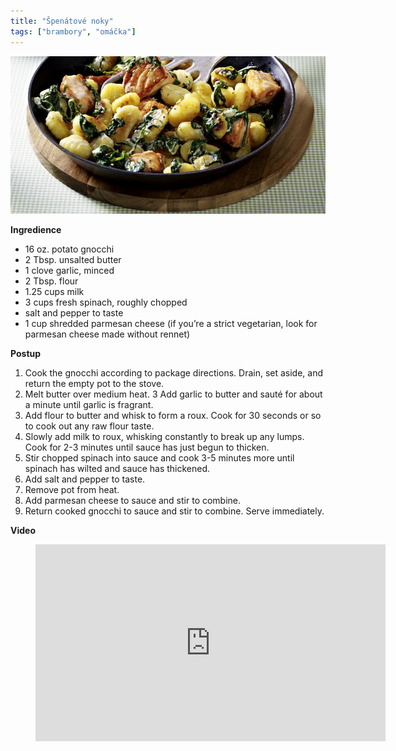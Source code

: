 ```yaml
---
title: "Špenátové noky"
tags: ["brambory", "omáčka"]
---
```


![Špenátové noky](./images/nokySpenat.jpg)

**Ingredience**

- 16 oz. potato gnocchi
- 2 Tbsp. unsalted butter
- 1 clove garlic, minced
- 2 Tbsp. flour
- 1.25 cups milk
- 3 cups fresh spinach, roughly chopped
- salt and pepper to taste
- 1 cup shredded parmesan cheese (if you’re a strict vegetarian, look for parmesan cheese made without rennet)

**Postup**

1. Cook the gnocchi according to package directions. Drain, set aside, and return the empty pot to the stove.
2. Melt butter over medium heat.
   3 Add garlic to butter and sauté for about a minute until garlic is fragrant.
3. Add flour to butter and whisk to form a roux. Cook for 30 seconds or so to cook out any raw flour taste.
4. Slowly add milk to roux, whisking constantly to break up any lumps. Cook for 2-3 minutes until sauce has just begun to thicken.
5. Stir chopped spinach into sauce and cook 3-5 minutes more until spinach has wilted and sauce has thickened.
6. Add salt and pepper to taste.
7. Remove pot from heat.
8. Add parmesan cheese to sauce and stir to combine.
9. Return cooked gnocchi to sauce and stir to combine. Serve immediately.

**Video**

<figure class="video_container">
  <iframe width="560" height="315" src="https://www.youtube.com/embed/IXYipqE54tw" frameborder="0" allow="accelerometer; autoplay; encrypted-media; gyroscope; picture-in-picture" allowfullscreen></iframe>
</figure>
